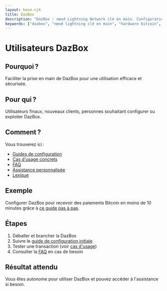 ```yaml
---
layout: base.njk
title: DazBox
description: "DazBox : nœud Lightning Network clé en main. Configuration simple, paiements Bitcoin instantanés, guide complet installation et cas d'usage."
keywords: ["dazbox", "nœud lightning clé en main", "hardware bitcoin", "node lightning français", "box bitcoin"]
---
```


# Utilisateurs DazBox

## Pourquoi ?
Faciliter la prise en main de DazBox pour une utilisation efficace et sécurisée.

## Pour qui ?
Utilisateurs finaux, nouveaux clients, personnes souhaitant configurer ou exploiter DazBox.

## Comment ?
Vous trouverez ici :
- [Guides de configuration](../premiers-pas/get-started/)
- [Cas d'usage concrets](../bitcoin/cas-usage/)
- [FAQ](../dazbox/faq/)
- [Assistance personnalisée](mailto:support@token4good.org)
- [Lexique](../glossaire/)

## Exemple
Configurer DazBox pour recevoir des paiements Bitcoin en moins de 10 minutes grâce à [ce guide pas à pas](../premiers-pas/get-started/).

## Étapes
1. Déballer et brancher la DazBox
2. Suivre le [guide de configuration initiale](../premiers-pas/get-started/)
3. Tester une transaction (voir [cas d'usage](../bitcoin/cas-usage/))
4. Consulter la [FAQ](../dazbox/faq/) en cas de besoin

## Résultat attendu
Vous êtes autonome pour utiliser DazBox et pouvez accéder à l'assistance si besoin. 